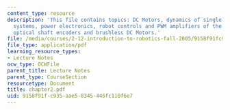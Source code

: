 ```yaml
---
content_type: resource
description: 'This file contains topics: DC Motors, dynamics of single-axis drive
  systems, power electronics, robot controls and PWM amplifiers of the 2.12 laboratory,
  optical shaft encoders and brushless DC Motors.'
file: /media/courses/2-12-introduction-to-robotics-fall-2005/9158f91fc935aae58345446fc110f6e7_chapter2.pdf
file_type: application/pdf
learning_resource_types:
- Lecture Notes
ocw_type: OCWFile
parent_title: Lecture Notes
parent_type: CourseSection
resourcetype: Document
title: chapter2.pdf
uid: 9158f91f-c935-aae5-8345-446fc110f6e7
---
```

